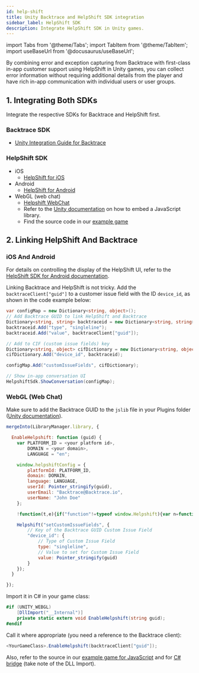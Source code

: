 ```yaml
---
id: help-shift
title: Unity Backtrace and HelpShift SDK integration
sidebar_label: HelpShift SDK
description: Integrate HelpShift SDK in Unity games.
---
```


import Tabs from '@theme/Tabs';
import TabItem from '@theme/TabItem';
import useBaseUrl from '@docusaurus/useBaseUrl';

By combining error and exception capturing from Backtrace with first-class in-app customer support using HelpShift in Unity games, you can collect error information without requiring additional details from the player and have rich in-app communication with individual users or user groups.

## 1. Integrating Both SDKs

Integrate the respective SDKs for Backtrace and HelpShift first.

### Backtrace SDK

- [Unity Integration Guide for Backtrace](https://support.backtrace.io/hc/en-us/articles/360040515991)

### HelpShift SDK

- iOS
  - [HelpShift for iOS](https://developers.helpshift.com/unity/getting-started-ios/)
- Android
  - [HelpShift for Android](https://developers.helpshift.com/unity/getting-started-android/)
- WebGL (web chat)
  - [Helpshift WebChat](https://developers.helpshift.com/web-chat/getting-started/)
  - Refer to the [Unity documentation](https://docs.unity3d.com/Manual/webgl-interactingwithbrowserscripting.html) on how to embed a JavaScript library.
  - Find the source code in our [example game](https://github.com/backtrace-labs/unity-asterax/blob/Helpshift-Webinar/Assets/Plugins/AsteraX.jslib)

## 2. Linking HelpShift And Backtrace

### iOS And Android

For details on controlling the display of the HelpShift UI, refer to the [HelpShift SDK for Android documentation](https://developers.helpshift.com/sdkx-unity/support-tools-android/#conversation-view).

Linking Backtrace and HelpShift is not tricky. Add the `backtraceClient["guid"]` to a customer issue field with the ID `device_id`, as shown in the code example below:

```csharp
var configMap = new Dictionary<string, object>();
// Add Backtrace GUID to link HelpShift and Backtrace
Dictionary<string, string> backtraceid = new Dictionary<string, string>();
backtraceid.Add("type", "singleline");
backtraceid.Add("value", backtraceClient["guid"]);

// Add to CIF (custom issue fields) key
Dictionary<string, object> cifDictionary = new Dictionary<string, object>();
cifDictionary.Add("device_id", backtraceid);

configMap.Add("customIssueFields", cifDictionary);

// Show in-app conversation UI
HelpshiftSdk.ShowConversation(configMap);
```

### WebGL (Web Chat)

Make sure to add the Backtrace GUID to the `jslib` file in your Plugins folder ([Unity documentation](https://docs.unity3d.com/Manual/webgl-interactingwithbrowserscripting.html)).

```javascript
mergeInto(LibraryManager.library, {

  EnableHelpshift: function (guid) {
    var PLATFORM_ID = <your platform id>,
        DOMAIN = <your domain>,
        LANGUAGE = "en";

    window.helpshiftConfig = {
        platformId: PLATFORM_ID,
        domain: DOMAIN,
        language: LANGUAGE,
        userId: Pointer_stringify(guid),
        userEmail: "Backtrace@Backtrace.io",
        userName: "John Doe"
    };

    !function(t,e){if("function"!=typeof window.Helpshift){var n=function(){n.q.push(arguments)};n.q=[],window.Helpshift=n;var i,a=t.getElementsByTagName("script")[0];if(t.getElementById(e))return;i=t.createElement("script"),i.async=!0,i.id=e,i.src="https://webchat.helpshift.com/webChat.js";var o=function(){window.Helpshift("init")};window.attachEvent?i.attachEvent("onload",o):i.addEventListener("load",o,!1),a.parentNode.insertBefore(i,a)}else window.Helpshift("update")}(document,"hs-chat");

    Helpshift("setCustomIssueFields", {
        // Key of the Backtrace GUID Custom Issue Field
        "device_id": {
            // Type of Custom Issue Field
            type: "singleline",
            // Value to set for Custom Issue Field
            value: Pointer_stringify(guid)
        }
    });
  }

});
```

Import it in C# in your game class:

```csharp
#if (UNITY_WEBGL)
    [DllImport("__Internal")]
    private static extern void EnableHelpshift(string guid);
#endif
```

Call it where appropriate (you need a reference to the Backtrace client):

```csharp
<YourGameClass>.EnableHelpshift(backtraceClient["guid"]);
```

Also, refer to the source in our [example game for JavaScript](https://github.com/backtrace-labs/unity-asterax/blob/Helpshift-Webinar/Assets/Plugins/AsteraX.jslib) and for [C# bridge](https://github.com/backtrace-labs/unity-asterax/blob/62746bf2aba85176ace268eabc547dc5ef64e79c/Assets/__Scripts/PlayerShip.cs#L141) (take note of the DLL Import).
